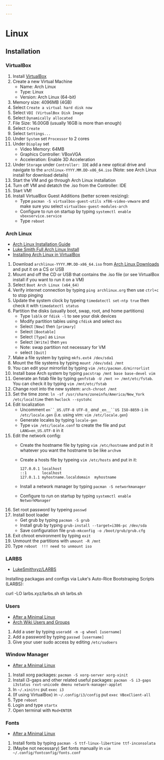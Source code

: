 ```yaml
---

---
```

# Linux

## Installation

### VirtualBox

 1. Install [VirtualBox](https://www.virtualbox.org/wiki/Downloads)
 2. Create a new Virtual Machine
    * Name: Arch Linux
    * Type: Linux
    * Version: Arch Linux (64-bit)
 3. Memory size: 4096MB (4GB)
 4. Select `Create a virtual hard disk now`
 5. Select `VDI (VirtualBox Disk Image`
 6. Select `Dynamically allocated`
 7. File Size: 16.00GB (usually 16GB is more than enough)
 8. Select `Create`
 9. Select `Settings...`
10. Under `System` set `Processor` to 2 cores
11. Under `Display` set
    * Video Memory: 64MB
    * Graphics Controller: VBoxVGA
    * Acceleration: Enable 3D Acceleration
12. Under `Storage` under `Controller: IDE` add a new optical drive and navigate to the `archlinux-YYYY.MM.DD-x86_64.iso` (Note: see Arch Linux install for download details)
13. Start the VM and go through Arch Linux installation
14. Turn off VM and detatch the .iso from the Controller: IDE
15. Start VM!
16. Install VirtualBox Guest Additions (better screen resizing):
    * Type `pacman -S virtualbox-guest-utils xf86-video-vmware` and make sure you select `virtualbox-guest-modules-arch`
    * Configure to run on startup by typing `systemctl enable vboxservice.service`
    * Type `reboot`

### Arch Linux

* [Arch Linux Installation Guide](https://wiki.archlinux.org/index.php/Installation_guide)
* [Luke Smith Full Arch Linux Install](https://www.youtube.com/watch?v=4PBqpX0_UOc)
* [Installing Arch Linux in VirtualBox](https://www.youtube.com/watch?v=HpskN_jKyhc)

 1. Download `archlinux-YYYY.MM.DD-x86_64.iso` from [Arch Linux Downloads](https://www.archlinux.org/download/) and put it on a CS or USB
 2. Mount and off the CD or USB that contains the .iso file (or see VirtualBox install if you want to run it on a VM)
 3. Select `Boot Arch Linux (x64_64)`
 4. Verify internet connection by typing `ping archlinux.org` then use `ctrl+c` to stop pinging
 5. Update the system clock by typeing `timedatectl set-ntp true` then check it with `timedatectl status`
 6. Partition the disks (usually boot, swap, root, and home partitions)
    * Type `lsblk` or `fdisk -l` to see your disk devices
    * Modify partition tables using `cfdisk` and select `dos`
    * Select `[New]` then `[primary]`
    * Select `[Bootable]`
    * Select `[Type]` as `Linux`
    * Select `[Write]` then `yes`
    * Note: swap partition not necessary for VM
    * select `[Quit]`
 7. Make a file system by typing `mkfs.ext4 /dev/sda1`
 8. Mount the file systems by typing `mount /dev/sda1 /mnt`
 9. You can edit your mirrorlist by typing `vim /etc/pacman.d/mirrorlist`
10. Install base Arch system by typing `pacstrap /mnt base base-devel vim`
11. Generate an fstab file by typing `genfstab -U /mnt >> /mnt/etc/fstab`. You can check it by typing `vim /mnt/etc/fstab`
12. Change root into the new system: `arch-chroot /mnt`
13. Set the time zone: `ln -sf /usr/share/zoneinfo/America/New_York /etc/localtime` then `hwclock --systohc`
14. Edit localization
    * Uncomment `en``_US.UTF-8 UTF-8_` _and_ `_en__``US ISO-8859-1` in `/etc/locale.gen` (i.e. using vim: `vim /etc/locale.gen`)
    * Generate locales by typing `locale-gen`
    * Type `vim /etc/locale.conf` to create the file and put `LANG=en_US.UTF-8` in it
15. Edit the network config:
    * Create the hostname file by typing `vim /etc/hostname` and put in it whatever you want the hostname to be like `archvm`
    * Create a hosts file by typeing `vim /etc/hosts` and put in it:

          127.0.0.1	localhost
          ::1		localhost
          127.0.1.1	myhostname.localdomain	myhostname
    * Install a network manager by typing `pacman -S networkmanager`
    * Configure to run on startup by typing `systemctl enable NetworkManager`
16. Set root password by typeing `passwd`
17. Install boot loader
    * Get grub by typing `pacman -S grub`
    * Install grub by typing `grub-install --target=i386-pc /dev/sda`
    * Save configuration file `grub-mkconfig -o /boot/grub/grub.cfg`
18. Exit chroot environment by typing `exit`
19. Unmount the partitions with `umount -R /mnt`
20. Type `reboot  !!! need to unmount iso`

### LARBS

- [LukeSmithxyz/LARBS](https://github.com/LukeSmithxyz/LARBS)

Installing packagas and configs via Luke's Auto-Rice Bootstraping Scripts (LARBS):

curl -LO larbs.xyz/larbs.sh
sh larbs.sh

### Users

* [After a Minimal Linux](https://www.youtube.com/watch?v=nSHOb8YU9Gw)
* [Arch Wiki Users and Groups](https://wiki.archlinux.org/index.php/users_and_groups)

1. Add a user by typing `useradd -m -g wheel [username]`
2. Add a password by typing `passwd [username]`
3. Give your user sudo access by editing `/etc/sudoers`

### Window Manager

* [After a Minimal Linux](https://www.youtube.com/watch?v=nSHOb8YU9Gw)

1. Install xorg packages: `pacman -S xorg-server xorg-xinit`
2. Install i3-gaps and other related useful packages: `pacman -S i3-gaps i3status rxvt-unicode dmenu network-manager-applet`
3. In `~/.xinitrc` put `exec i3`
4. (If using VirtualBox) in `~/.config/i3/config` put `exec VBoxClient-all`
5. Type `reboot`
6. Login and type `startx`
7. Open terminal with `Mod+ENTER`

### Fonts

* [After a Minimal Linux](https://www.youtube.com/watch?v=nSHOb8YU9Gw)

1. Install fonts by typing `pacman -S ttf-linux-libertine ttf-inconsolata`
2. (Maybe not necessary) Set fonts manually in `vim ~/.config/fontconfig/fonts.conf`